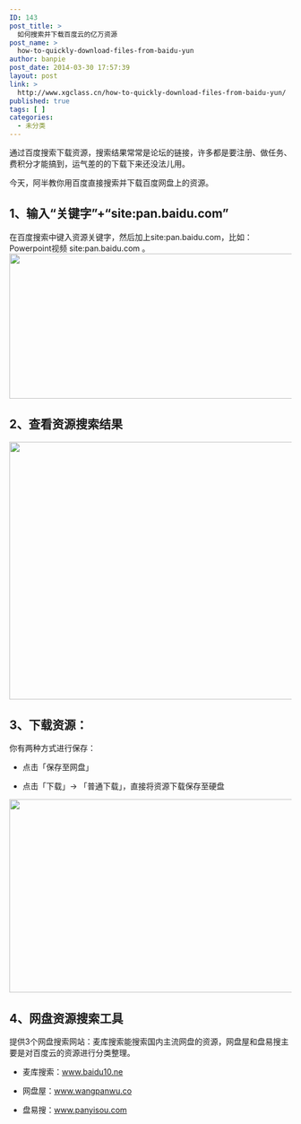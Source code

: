 ```yaml
---
ID: 143
post_title: >
  如何搜索并下载百度云的亿万资源
post_name: >
  how-to-quickly-download-files-from-baidu-yun
author: banpie
post_date: 2014-03-30 17:57:39
layout: post
link: >
  http://www.xgclass.cn/how-to-quickly-download-files-from-baidu-yun/
published: true
tags: [ ]
categories:
  - 未分类
---
```

通过百度搜索下载资源，搜索结果常常是论坛的链接，许多都是要注册、做任务、费积分才能搞到，运气差的的下载下来还没法儿用。

今天，阿半教你用百度直接搜索并下载百度网盘上的资源。

## 1、输入“关键字”+“site:pan.baidu.com”

在百度搜索中键入资源关键字，然后加上site:pan.baidu.com，比如：Powerpoint视频 site:pan.baidu.com 。<img class="alignnone size-full wp-image-744" src="http://www.xgclass.cn/wp-content/uploads/2018/11/0-15.png" width="620" height="259" alt="" />

## 2、查看资源搜索结果

<img class="alignnone size-full wp-image-745" src="http://www.xgclass.cn/wp-content/uploads/2018/11/0-16.png" width="620" height="460" alt="" />

## 3、下载资源：

你有两种方式进行保存：

*   点击「保存至网盘」

*   点击「下载」-> 「普通下载」，直接将资源下载保存至硬盘

<img class="alignnone size-full wp-image-746" src="http://www.xgclass.cn/wp-content/uploads/2018/11/0-17.png" width="620" height="345" alt="" />

## 4、网盘资源搜索工具

提供3个网盘搜索网站：麦库搜索能搜索国内主流网盘的资源，网盘屋和盘易搜主要是对百度云的资源进行分类整理。

*   麦库搜索：www.baidu10.ne

*   网盘屋：www.wangpanwu.co

*   盘易搜：www.panyisou.com